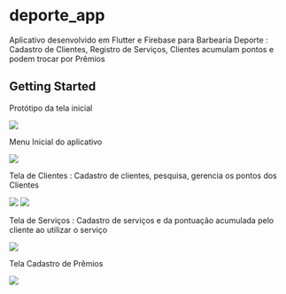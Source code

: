 # deporte_app

Aplicativo desenvolvido em Flutter e Firebase para Barbearia Deporte :
 Cadastro de Clientes,
 Registro de Serviços,
 Clientes acumulam pontos e podem trocar por Prêmios

## Getting Started

Protótipo da tela inicial 

<img src="https://user-images.githubusercontent.com/51917707/187699794-3d7a34d0-103d-4954-9468-ab09edecfcaf.jpeg" />

Menu Inicial do aplicativo

<img src="https://user-images.githubusercontent.com/51917707/187697508-945acc22-b2f9-4503-bca5-845739e0179d.jpeg" />

Tela de Clientes : Cadastro de clientes, pesquisa, gerencia os pontos dos Clientes

<img src="https://user-images.githubusercontent.com/51917707/187697924-6c0ab3e9-381e-400c-a168-ed9b41893c40.jpeg" />
<img src="https://user-images.githubusercontent.com/51917707/187699054-ab86f26f-39e1-4b17-a063-9d004aa1b04c.jpeg" />

Tela de Serviços : Cadastro de serviços e da pontuação acumulada pelo cliente ao utilizar o serviço 

<img src="https://user-images.githubusercontent.com/51917707/187698502-8b8eed2a-b45f-49b1-89a4-b2c97e7ab171.jpeg" />

Tela Cadastro de Prêmios 

<img src="https://user-images.githubusercontent.com/51917707/187699378-060f467f-af6d-4d89-8429-52febb32e372.jpeg" />
